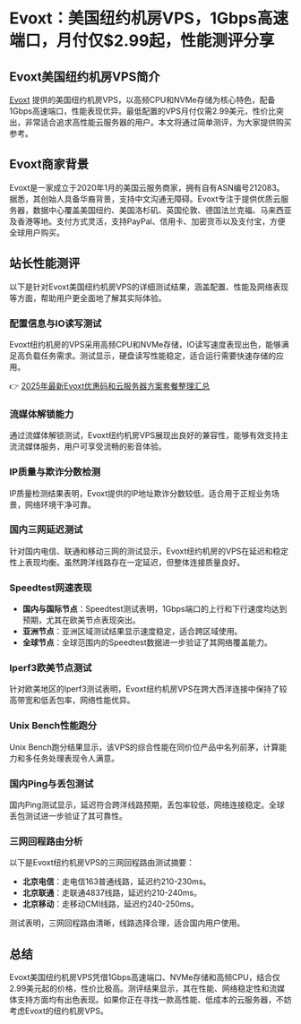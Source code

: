 # Evoxt：美国纽约机房VPS，1Gbps高速端口，月付仅$2.99起，性能测评分享

## Evoxt美国纽约机房VPS简介

[Evoxt](https://bit.ly/evoxt) 提供的美国纽约机房VPS，以高频CPU和NVMe存储为核心特色，配备1Gbps高速端口，性能表现优异。最低配置的VPS月付仅需2.99美元，性价比突出，非常适合追求高性能云服务器的用户。本文将通过简单测评，为大家提供购买参考。

## Evoxt商家背景

Evoxt是一家成立于2020年1月的美国云服务商家，拥有自有ASN编号212083。据悉，其创始人具备华裔背景，支持中文沟通无障碍。Evoxt专注于提供优质云服务器，数据中心覆盖美国纽约、美国洛杉矶、英国伦敦、德国法兰克福、马来西亚及香港等地。支付方式灵活，支持PayPal、信用卡、加密货币以及支付宝，方便全球用户购买。

## 站长性能测评

以下是针对Evoxt美国纽约机房VPS的详细测试结果，涵盖配置、性能及网络表现等方面，帮助用户更全面地了解其实际体验。

### 配置信息与IO读写测试

Evoxt纽约机房的VPS采用高频CPU和NVMe存储，IO读写速度表现出色，能够满足高负载任务需求。测试显示，硬盘读写性能稳定，适合运行需要快速存储的应用。

👉 [2025年最新Evoxt优惠码和云服务器方案套餐整理汇总](https://bit.ly/evoxt)

### 流媒体解锁能力

通过流媒体解锁测试，Evoxt纽约机房VPS展现出良好的兼容性，能够有效支持主流流媒体服务，用户可享受流畅的影音体验。

### IP质量与欺诈分数检测

IP质量检测结果表明，Evoxt提供的IP地址欺诈分数较低，适合用于正规业务场景，网络环境干净可靠。

### 国内三网延迟测试

针对国内电信、联通和移动三网的测试显示，Evoxt纽约机房的VPS在延迟和稳定性上表现均衡。虽然跨洋线路存在一定延迟，但整体连接质量良好。

### Speedtest网速表现

- **国内与国际节点**：Speedtest测试表明，1Gbps端口的上行和下行速度均达到预期，尤其在欧美节点表现突出。
- **亚洲节点**：亚洲区域测试结果显示速度稳定，适合跨区域使用。
- **全球节点**：全球范围内的Speedtest数据进一步验证了其网络覆盖能力。

### Iperf3欧美节点测试

针对欧美地区的Iperf3测试表明，Evoxt纽约机房VPS在跨大西洋连接中保持了较高带宽和低丢包率，网络性能优异。

### Unix Bench性能跑分

Unix Bench跑分结果显示，该VPS的综合性能在同价位产品中名列前茅，计算能力和多任务处理表现令人满意。

### 国内Ping与丢包测试

国内Ping测试显示，延迟符合跨洋线路预期，丢包率较低，网络连接稳定。全球丢包测试进一步验证了其可靠性。

### 三网回程路由分析

以下是Evoxt纽约机房VPS的三网回程路由测试摘要：

- **北京电信**：走电信163普通线路，延迟约210-230ms。
- **北京联通**：走联通4837线路，延迟约210-240ms。
- **北京移动**：走移动CMI线路，延迟约240-250ms。

测试表明，三网回程路由清晰，线路选择合理，适合国内用户使用。

## 总结

Evoxt美国纽约机房VPS凭借1Gbps高速端口、NVMe存储和高频CPU，结合仅2.99美元起的价格，性价比极高。测评结果显示，其在性能、网络稳定性和流媒体支持方面均有出色表现。如果你正在寻找一款高性能、低成本的云服务器，不妨考虑Evoxt的纽约机房VPS。
